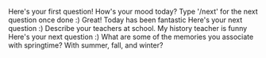 
Here's your first question!
How's your mood today? 
Type '/next' for the next question once done :)
Great!
Today has been fantastic
Here's your next question :)
Describe your teachers at school.
My history teacher is funny
Here's your next question :)
What are some of the memories you associate with springtime? With summer, fall, and winter?